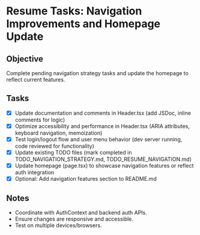 # Resume Tasks: Navigation Improvements and Homepage Update

## Objective
Complete pending navigation strategy tasks and update the homepage to reflect current features.

## Tasks
- [x] Update documentation and comments in Header.tsx (add JSDoc, inline comments for logic)
- [x] Optimize accessibility and performance in Header.tsx (ARIA attributes, keyboard navigation, memoization)
- [x] Test login/logout flow and user menu behavior (dev server running, code reviewed for functionality)
- [x] Update existing TODO files (mark completed in TODO_NAVIGATION_STRATEGY.md, TODO_RESUME_NAVIGATION.md)
- [x] Update homepage (page.tsx) to showcase navigation features or reflect auth integration
- [x] Optional: Add navigation features section to README.md

## Notes
- Coordinate with AuthContext and backend auth APIs.
- Ensure changes are responsive and accessible.
- Test on multiple devices/browsers.
